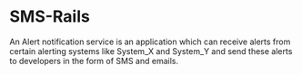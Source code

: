 # SMS-Rails
An Alert notification service is an application which can receive alerts from certain alerting systems like System_X and System_Y and send these alerts to developers in the form of SMS and emails.
